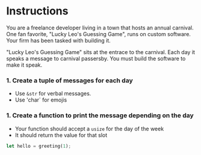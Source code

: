 # Instructions

You are a freelance developer living in a town that hosts an annual carnival. One fan favorite, "Lucky Leo's Guessing Game", runs on custom software. Your firm has been tasked with building it.

"Lucky Leo's Guessing Game" sits at the entrace to the carnival. Each day it speaks a message to carnival passersby. You must build the software to make it speak.

### 1. Create a tuple of messages for each day

- Use `&str` for verbal messages.
- Use 'char` for emojis


### 1. Create a function to print the message depending on the day

- Your function should accept a `usize` for the day of the week
- It should return the value for that slot

```rust
let hello = greeting(1);
```
